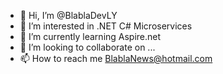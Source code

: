 - 👋 Hi, I’m @BlablaDevLY
- 👀 I’m interested in .NET C# Microservices
- 🌱 I’m currently learning Aspire.net
- 💞️ I’m looking to collaborate on ...
- 📫 How to reach me BlablaNews@hotmail.com

<!---
BlablaDevLY/BlablaDevLY is a ✨ special ✨ repository because its `README.md` (this file) appears on your GitHub profile.
You can click the Preview link to take a look at your changes.
--->
